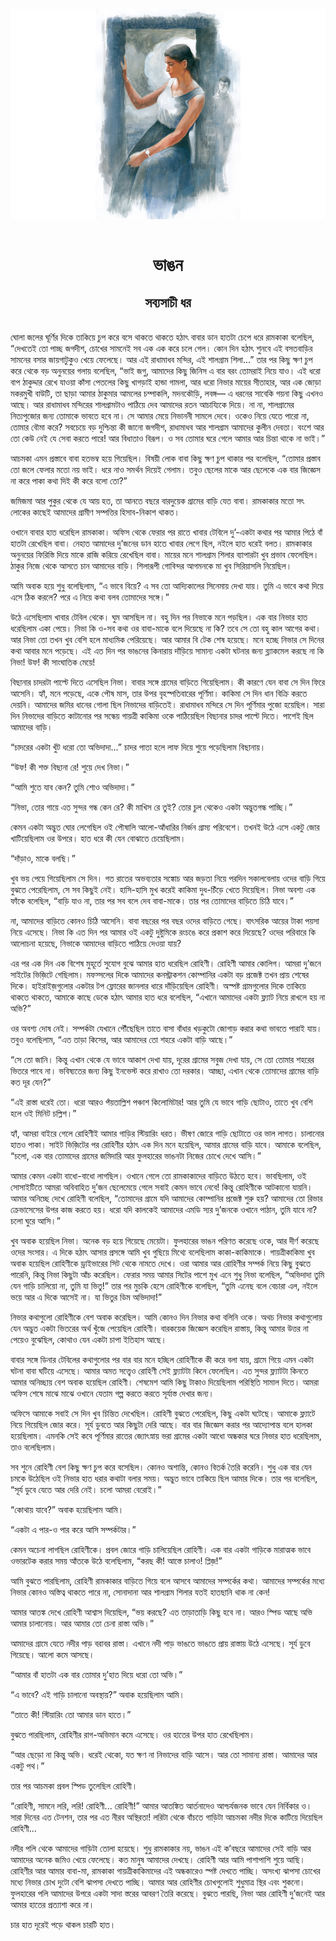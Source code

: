 <div align=center> <img src="../../metadata/images/rabibasariya/ভাঙন-সব্যসাচী-ধর.jpg" align="center"></div><br><h1 align=center>ভাঙন</h1>
<h2 align=center>সব্যসাচী ধর</h2><br>ঘোলা জলের ঘূর্ণির দিকে তাকিয়ে চুপ করে বসে থাকতে থাকতে হঠাৎ বাবার ডান হাতটা চেপে ধরে রামকাকা বলেছিল, “দেখতেই তো পাচ্ছ জগদীশ, চোখের সামনেই সব এক এক করে চলে গেল। কোন দিন হঠাৎ শুনবে এই বসতবাড়ির সামনের বসার জায়গাটুকুও খেয়ে ফেলেছে। আর এই রাধামাধব মন্দির, এই শালগ্রাম শিলা...” তার পর কিছু ক্ষণ চুপ করে থেকে বড় অনুনয়ের গলায় বলেছিল, “ভাই জগু, আমাদের কিছু জিনিস এ বার বরং তোমরাই নিয়ে যাও। এই ধরো বাপ ঠাকুদ্দার রেখে যাওয়া কাঁসা পেতলের কিছু খাগড়াই হান্ডা গামলা, আর ধরো নিভার মায়ের সীতাহার, আর এক জোড়া মকরমুখী বাউটি, তা ছাড়া আমার ঠাকুমার আমলের চম্পাকলি, মদনকৌড়ি, লবঙ্গ— এ ধরনের সাবেকি গয়না কিছু এখনও আছে। আর  রাধামাধব মন্দিরের শালগ্রামটাও পাঠিয়ে দেব আমাদের  রতন আচায্যিকে দিয়ে। না না, শালগ্রামের নিত্যপুজোর জন্য তোমাকে ভাবতে হবে না। সে আমার মেয়ে নিভাননী সামলে দেবে। ওকেও নিয়ে যেতে পারো না, তোমার বৌমা করে? সবচেয়ে বড় দুশ্চিন্তা কী জানো জগদীশ, রাধামাধব আর শালগ্রাম আমাদের কুলীন দেবতা। বংশে আর তো কেউ নেই যে সেবা করতে পারে! আর বিধাতাও বিরূপ। ও সব তোমার ঘরে গেলে আমার আর চিন্তা থাকে না ভাই।”

আচমকা এমন প্রস্তাবে বাবা হতভম্ব হয়ে গিয়েছিল। বিষয়ী লোক বাবা কিছু ক্ষণ চুপ থাকার পর বলেছিল, “তোমার প্রস্তাব তো জলে ফেলার মতো নয় ভাই। ধরে নাও সমর্থন দিয়েই গেলাম। তবুও  ছেলের মাকে আর ছেলেকে এক বার  জিজ্ঞেস না করে পাকা কথা দিই কী করে বলো তো?”

জমিজমা আর পুকুর থেকে যে আয় হত, তা আনতে বছরে বারদুয়েক গ্রামের বাড়ি যেত বাবা। রামকাকার মতো সৎ লোকের কাছেই আমাদের গ্রামীণ সম্পত্তির হিসাব-নিকাশ থাকত।

ওখানে বাবার হাত ধরেছিল রামকাকা। অফিস থেকে ফেরার পর রাতে খাবার টেবিলে দু’-একটা কথার পর  আমার পিঠে বাঁ হাতটা রেখেছিল বাবা। নেহাত আমাদের দু’জনের ডান হাতে খাবার লেগে ছিল, নইলে হাত ধরেই বলত। রামকাকার অনুনয়ের ফিরিস্তি দিয়ে মাকে রাজি করিয়ে রেখেছিল বাবা। মায়ের মনে শালগ্রাম শিলার ব্যাপারটা খুব প্রভাব ফেলেছিল। ঠাকুর নিজে থেকে আসতে চান আমাদের বাড়ি। শিলারূপী গোবিন্দর আগমনকে মা খুব সিরিয়াসলি নিয়েছিল।

আমি অবাক হয়ে শুধু বলেছিলাম, “এ ভাবে বিয়ে? এ সব তো আদ্যিকালের সিনেমায় দেখা যায়। তুমি এ ভাবে কথা দিয়ে এসে ঠিক করলে? পরে এ নিয়ে কথা বলব তোমাদের সঙ্গে।”

উঠে এসেছিলাম খাবার টেবিল থেকে। ঘুম আসছিল না। বহু দিন পর নিভাকে মনে পড়ছিল। এক বার নিভার হাত ধরেছিলাম একা পেয়ে। নিভা কি ও-সব কথা ওর বাবা-মাকে বলে দিয়েছে না কি? তবে সে তো বহু কাল আগের কথা। আর  নিভা তো তখন খুব বেশি হলে মাধ্যমিক পেরিয়েছে। আর আমার বি টেক শেষ হয়েছে। মনে হচ্ছে নিভার সে দিনের কথা আবার মনে পড়েছে। এই এত দিন পর ভাঙনের কিনারায় দাঁড়িয়ে সামান্য একটা ঘটনার জন্য ব্ল্যাকমেল করছে না কি নিভা! উফ! কী সাংঘাতিক মেয়ে!

বিছানার চাদরটা পাল্টে দিতে এসেছিল নিভা। বাবার সঙ্গে গ্রামের বাড়িতে গিয়েছিলাম। কী কারণে যেন বাবা সে দিন ফিরে আসেনি। হ্যাঁ, মনে পড়েছে, একে পৌষ মাস, তার উপর বৃহস্পতিবারের পূর্ণিমা। কাকিমা সে দিন ধান বিক্রি করতে দেয়নি। আমাদের জমির ধানের গোলা ছিল নিভাদের বাড়িতেই। রাধামাধব মন্দিরে সে দিন পূর্ণিমার পুজো হয়েছিল। সারা দিন নিভাদের বাড়িতে কাটানোর পর সন্ধেয় গায়ত্রী কাকিমা ওকে পাঠিয়েছিল বিছানার চাদর পাল্টে দিতে। পাশেই ছিল আমাদের বাড়ি।

“চাদরের একটা খুঁট ধরো তো অভিদাদা...” চাদর পাতা হলে লাফ দিয়ে শুয়ে পড়েছিলাম বিছানায়।

“উফ! কী শক্ত বিছানা রে! শুয়ে দেখ নিভা।”

“আমি শুতে যাব কেন? তুমি শোও অভিদাদা।”

“নিভা, তোর গায়ে এত সুন্দর গন্ধ কেন রে? কী মাখিস রে তুই? তোর চুল থেকেও একটা অদ্ভুতগন্ধ পাচ্ছি।”

কেমন একটা অদ্ভুত ঘোর লেগেছিল ওই পৌষালি আলো-আঁধারির  নির্জন গ্রাম্য পরিবেশে। তখনই উঠে এসে একটু জোর খাটিয়েছিলাম ওর উপরে। হাত ধরে কী যেন বোঝাতে চেয়েছিলাম।

“দাঁড়াও, মাকে বলছি।”

খুব ভয় পেয়ে গিয়েছিলাম সে দিন। গত রাতের অভব্যতার সঙ্কোচ আর জড়তা নিয়ে পরদিন সকালবেলায় ওদের বাড়ি গিয়ে  বুঝতে পেরেছিলাম, সে সব কিছুই নেই। হাসি-হাসি মুখ করেই কাকিমা দুধ-চিঁড়ে খেতে দিয়েছিল। নিভা অবশ্য এক ফাঁকে বলেছিল, “বাড়ি যাও না, তার পর সব বলে দেব বাবা-মাকে। তার পর তোমাদের বাড়িতে চিঠি যাবে।”

না, আমাদের বাড়িতে কোনও চিঠি আসেনি। বাবা বছরের পর বছর ওদের বাড়িতে গেছে। বাৎসরিক আয়ের টাকা পয়সা নিয়ে এসেছে। নিভা কি এত দিন পর আমার ওই একটু দুষ্টুমিকে রংচঙে করে প্রকাশ করে দিয়েছে? ওদের পরিবারে কি আলোচনা হয়েছে, নিভাকে আমাদের বাড়িতে পাঠিয়ে দেওয়া যায়?

এর পর এক দিন এক বিশেষ মুহূর্তে সুযোগ বুঝে আমার হাত ধরেছিল রোহিণী। রোহিণী আমার কোলিগ। আমরা দু’জনে সাইটের ভিজ়িটে গেছিলাম। মফস্সলের দিকে আমাদের কনস্ট্রাকশন কোম্পানির একটা বড় প্রজেক্ট তখন প্রায় শেষের দিকে। হাইরাইজ়গুলোর একটার টপ ফ্লোরের জানলার ধারে দাঁড়িয়েছিল রোহিণী। অস্পষ্ট গ্রামগুলোর দিকে তাকিয়ে থাকতে থাকতে, আমাকে কাছে ডেকে হঠাৎ আমার  হাত ধরে বলেছিল, “এখানে আমাদের একটা ফ্ল্যাট নিয়ে রাখলে হয় না অভি?”

ওর অবশ্য দোষ নেই। সম্পর্কটা যেখানে পৌঁছেছিল তাতে বাসা বাঁধার খড়কুটো জোগাড় করার কথা ভাবতে পারাই যায়। তবুও বলেছিলাম, “এত তাড়া কিসের, আর আমাদের তো শহরে একটা বাড়ি আছে।”

“সে তো জানি। কিন্তু এখান থেকে যে ভাবে আকাশ দেখা যায়, দূরের গ্রামের সবুজ দেখা যায়, সে তো তোমার শহরের ভিতরে পাবে না। ভবিষ্যতের জন্য কিছু ইনভেস্ট করে রাখাও তো দরকার। আচ্ছা, এখান থেকে তোমাদের গ্রামের বাড়ি কত দূর যেন?”

“এই রাস্তা ধরেই তো। ধরো আরও পঁয়তাল্লিশ পঞ্চাশ কিলোমিটার! আর তুমি যে ভাবে গাড়ি ছোটাও, তাতে খুব বেশি হলে ওই মিনিট চল্লিশ।”

হ্যাঁ, আমরা বাইরে গেলে রোহিণীই আমার গাড়ির স্টিয়ারিং ধরত। ভীষণ জোরে গাড়ি ছোটাতে ওর ভাল লাগত। চালানোর হাতও পাকা। সাইট ভিজ়িটের পর রোহিণীর হঠাৎ এক দিন মনে হয়েছিল, আমার গ্রামের বাড়ি যাবে। আমাকে বলেছিল, “চলো, এক বার তোমাদের গ্রামের জমিদারি আর ফুলহারের ভাঙনটা নিজের চোখে দেখে আসি।”

আমার কেমন একটা বাধো-বাধো লাগছিল। ওখানে গেলে তো রামকাকাদের বাড়িতে উঠতে হবে। ভাবছিলাম, ওই সোসাইটিতে আমরা অবিবাহিত দু’জন ছেলেমেয়ে গেলে সবাই কেমন ভাবে নেবে! কিন্তু রোহিণীকে আটকানো যায়নি। আমার অনিচ্ছে দেখে রোহিণী বলেছিল, “তোমাদের গ্রামে যদি আমাদের কোম্পানির প্রজেক্ট শুরু হয়?   আমাদের তো রিভার ক্রেভাসেসের উপর কাজ করতে হয়। ধরো যদি কালকেই আমাদের এমডি স্যর দু’জনকে ওখানে পাঠান, তুমি যাবে না? চলো ঘুরে আসি।”

খুব অবাক হয়েছিল নিভা। অনেক বড় হয়ে গিয়েছে মেয়েটা। ফুলহারের ভাঙন পরিণত করেছে ওকে, আর দীর্ণ করেছে ওদের সংসার। এ দিকে হঠাৎ আসার প্রসঙ্গে আমি খুব গুছিয়ে মিথ্যে বলেছিলাম কাকা-কাকিমাকে। গায়ত্রীকাকিমা খুব অবাক হয়েছিল রোহিণীকে ড্রাইভারের সিট থেকে নামতে দেখে। ওরা আমার আর রোহিণীর সম্পর্ক নিয়ে কিছু বুঝতে পারেনি, কিন্তু নিভা কিছুটা আঁচ করেছিল। ফেরার সময় আমার সিটের পাশে মুখ এনে শুধু নিভা বলেছিল, “অভিদাদা তুমি যেন গাড়ি চালিয়ো না, তুমি যা ভিতু!” তার পর মুচকি হেসে রোহিণীকে বলেছিল, “তুমি এনেছ বলে বেচারা এল, নইলে ভয়ে আর এ দিকে আসেই না। যা ভিতুর ডিম অভিদাদা!”

নিভার কথাগুলো রোহিণীকে বেশ অবাক করেছিল। আমি কোনও দিন নিভার কথা বলিনি ওকে। অথচ নিভার কথাগুলোয় যেন অদ্ভুত একটা ভিতরের অর্থ খুঁজে পেয়েছিল রোহিণী। বারকয়েক জিজ্ঞেস করেছিল রাস্তায়, কিন্তু আমার উত্তর না পেয়েও বুঝেছিল, কোথাও যেন একটা চাপা ইতিহাস আছে।

 

বাবার সঙ্গে ডিনার টেবিলের কথাগুলোর পর বার বার মনে হচ্ছিল রোহিণীকে কী করে বলা যায়, গ্রামে গিয়ে এমন একটা ঘটনা বাবা ঘটিয়ে এসেছে। আমার অমত সত্ত্বেও রোহিণী সেই ফ্ল্যাটটা কিনে ফেলেছিল। এত সুন্দর ফ্ল্যাটটা কিনতে আমার অনিচ্ছায় বেশ অবাক হয়েছিল রোহিণী। শেষমেশ আমি কিছু টাকাও দিয়েছিলাম পরিস্থিতি সামাল দিতে। আমরা অফিস শেষে মাঝে মাঝে ওখানে যেতাম গল্প করতে করতে সূর্যাস্ত দেখার জন্য।

অফিসে আমাকে সবাই সে দিন খুব চিন্তিত দেখেছিল। রোহিণী বুঝতে পেরেছিল, কিছু একটা ঘটেছে। আমাকে ফ্ল্যাটে নিয়ে গিয়েছিল জোর করে। সূর্য ডুবতে আর কিছুটা দেরি আছে। বার বার জিজ্ঞেস করার পর আদ্যোপান্ত বলে হালকা হয়েছিলাম। এমনকি সেই কবে পূর্ণিমার রাতের জ্যোৎস্নায় ভরা গ্রামের একটা আধো অন্ধকার ঘরে নিভার হাত ধরেছিলাম, তাও বলেছিলাম।

সব শুনে রোহিণী বেশ কিছু ক্ষণ চুপ করে বসেছিল। কোনও অশান্তি, কোনও বিতর্ক তৈরি করেনি। শুধু এক বার যেন চমকে উঠেছিল ওই নিভার হাত ধরার কথাটা বলার সময়। অদ্ভুত ভাবে তাকিয়ে ছিল আমার দিকে। তার পর বলেছিল, “সূর্য ডুবে যেতে আর দেরি নেই। চলো আমরা বেরোই।”

“কোথায় যাবে?” অবাক হয়েছিলাম আমি।

“একটা এ পার-ও পার করে আসি সম্পর্কটার।”

কেমন অচেনা লাগছিল রোহিণীকে। প্রবল জোরে গাড়ি চালিয়েছিল রোহিণী। এক বার একটা গাড়িকে মারাত্মক ভাবে ওভারটেক করার সময় আঁতকে উঠে বলেছিলাম, “করছ কী! আস্তে চালাও! প্লিজ়!”

আমি বুঝতে পারছিলাম, রোহিণী রামকাকার বাড়িতে গিয়ে বলে আসবে আমাদের সম্পর্কের কথা। আমাদের সম্পর্কের মধ্যে নিভার কোনও অস্তিত্ব থাকতে পারে না, সোনাদানা আর শালগ্রাম শিলার যতই হাতছানি থাক না কেন!

আমার আতঙ্ক দেখে রোহিণী আশ্বাস দিয়েছিল, “ভয় করছে? এত তাড়াতাড়ি কিছু হবে না। আরও স্পিড আছে অভি আমার চালানোয়। আর আমার তো চেনা রাস্তা অভি।”

আমাদের গ্রামে যেতে নদীর পাড় বরাবর রাস্তা। এখানে নদী পাড় ভাঙতে ভাঙতে প্রায় রাস্তায় উঠে এসেছে। সূর্য ডুবে গিয়েছে। আলো কমে আসছে।

“আমার বাঁ হাতটা এক বার তোমার দু’হাত দিয়ে ধরো তো অভি।”

“এ ভাবে? এই গাড়ি চালানো অবস্থায়?” অবাক হয়েছিলাম আমি।

“তাতে কী! স্টিয়ারিং তো আমার ডান হাতে।”

বুঝতে পারছিলাম, রোহিণীর রাগ-অভিমান কমে এসেছে। ওর হাতের উপর হাত রেখেছিলাম।

“আর ছেড়ো না কিন্তু অভি। ধরেই থেকো, যত ক্ষণ না নিভাদের বাড়ি আসে। আর তো সামান্য রাস্তা। আমাদের আর একটু পথ।”

তার পর আচমকা প্রবল স্পিড তুলেছিল রোহিণী।

“রোহিণী, সামনে লরি, লরি! রোহিণী... রোহিণী!” আমার আতঙ্কিত আর্তনাদেও আশ্চর্যজনক ভাবে যেন নির্বিকার ও। সারা দিনের এত টেনশন, তার পর এত নীরব অস্থিরতা! লরিটা থেকে বাঁচতে গাড়িটা আচমকা নদীর দিকে কাটিয়ে দিয়েছিল রোহিণী...

নদীর পলি থেকে আমাদের গাড়িটা তোলা হয়েছে। শুধু রামকাকার নয়, ভাঙন এই ক’বছরে আমাদের সেই বাড়ি আর আমাদের অনেক জমিও খেয়ে ফেলেছে। কত মানুষ আমাদের দেখছে। রোহিণী আর আমি পাশাপাশি শুয়ে আছি। রোহিণীর আর আমার বাবা-মা, রামকাকা গায়ত্রীকাকিমাদের এই অন্ধকারেও স্পষ্ট দেখতে পাচ্ছি। অসংখ্য ঝাপসা চোখের মধ্যে নিভার চোখ দুটো বেশি ঝাপসা দেখতে পাচ্ছি। আমার আর রোহিণীর চোখগুলোই শুধুমাত্র স্থির এবং শুকনো। ফুলহারের পলি আমাদের উপরে একটা সাদা স্তরের আবরণ তৈরি করেছে। বুঝতে পারছি, নিভা আর রোহিণী দু’জনেই আর আমার হাতের প্রত্যাশা করে না।

চার হাত দূরেই পড়ে থাকল চারটি হাত।